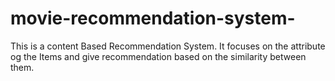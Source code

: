 # movie-recommendation-system-


This is a content Based Recommendation System.
It focuses on the attribute og the Items and give 
recommendation based on the similarity between them.
